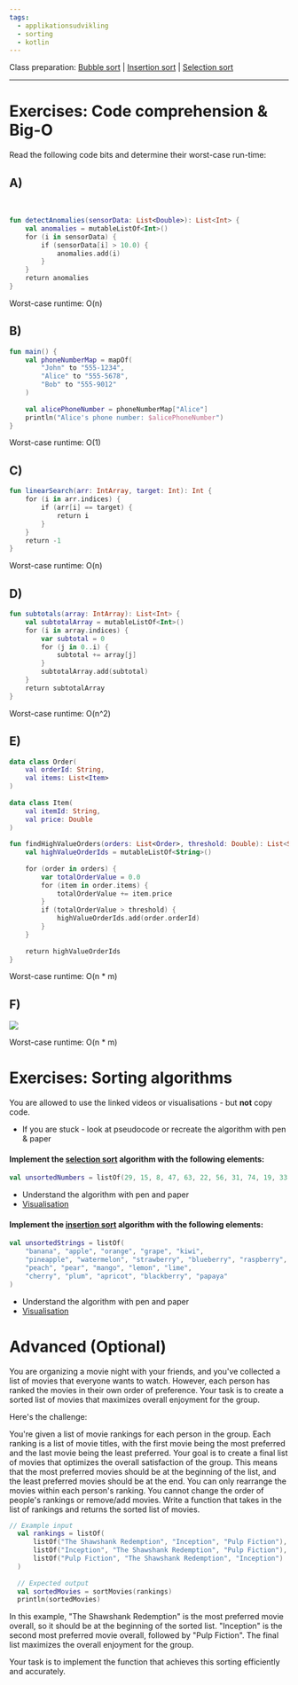 ```yaml
---
tags:
  - applikationsudvikling
  - sorting
  - kotlin
---
```

Class preparation: [Bubble sort](https://youtu.be/RT-hUXUWQ2I?si=gzVNCZyj4D0chmzD) | [Insertion sort](https://youtu.be/O0VbBkUvriI?si=WMZfxMIHavfkC5wK) | [Selection sort](https://youtu.be/3hH8kTHFw2A?si=bI561cJX1JdWpOu6)
___
# Exercises: Code comprehension & Big-O

Read the following code bits and determine their worst-case run-time:

## **A)**
​
```kotlin
fun detectAnomalies(sensorData: List<Double>): List<Int> {
    val anomalies = mutableListOf<Int>()
    for (i in sensorData) {
        if (sensorData[i] > 10.0) {
            anomalies.add(i)
        }
    }
    return anomalies
}
```

Worst-case runtime: O(n)

## **B)**

```kotlin
fun main() {
    val phoneNumberMap = mapOf(
        "John" to "555-1234",
        "Alice" to "555-5678",
        "Bob" to "555-9012"
    )
​
    val alicePhoneNumber = phoneNumberMap["Alice"]
    println("Alice's phone number: $alicePhoneNumber")
}
```

Worst-case runtime: O(1)

## **C)**

```kotlin
fun linearSearch(arr: IntArray, target: Int): Int {
    for (i in arr.indices) {
        if (arr[i] == target) {
            return i
        }
    }
    return -1
}
```

Worst-case runtime: O(n)

## **D)**

```kotlin
fun subtotals(array: IntArray): List<Int> {
    val subtotalArray = mutableListOf<Int>()
    for (i in array.indices) {
        var subtotal = 0
        for (j in 0..i) {
            subtotal += array[j]
        }
        subtotalArray.add(subtotal)
    }
    return subtotalArray
}
```

Worst-case runtime: O(n^2)

## **E)**

```kotlin
data class Order(
    val orderId: String,
    val items: List<Item>
)
​
data class Item(
    val itemId: String,
    val price: Double
)
​
fun findHighValueOrders(orders: List<Order>, threshold: Double): List<String> {
    val highValueOrderIds = mutableListOf<String>()
​
    for (order in orders) {
        var totalOrderValue = 0.0
        for (item in order.items) {
            totalOrderValue += item.price
        }
        if (totalOrderValue > threshold) {
            highValueOrderIds.add(order.orderId)
        }
    }
​
    return highValueOrderIds
}
```

Worst-case runtime: O(n * m)

## **F)**

![](https://filerepository.itslearning.com/5f751072-72c4-4375-bc06-2a68aac2d5e4?Token=o68GAFS8DQDg6thlAAAAACAALeHYmS94y_nTXRFf3KqmZX0h3ym2kx27qZ2jKed8J-8AAA)

Worst-case runtime: O(n * m)

# Exercises: Sorting algorithms

You are allowed to use the linked videos or visualisations - but **not** copy code.

- If you are stuck - look at pseudocode or recreate the algorithm with pen & paper

#### Implement the [selection sort](https://www.youtube.com/watch?v=3hH8kTHFw2A) algorithm with the following elements:

```kotlin
val unsortedNumbers = listOf(29, 15, 8, 47, 63, 22, 56, 31, 74, 19, 33, 41, 52, 60, 10, 88, 92, 38, 45, 17)
```

- Understand the algorithm with pen and paper
- [Visualisation](https://www.youtube.com/watch?v=Iccmrk2ZWoc)


#### Implement the [insertion sort](https://www.youtube.com/watch?v=O0VbBkUvriI) algorithm with the following elements:

```kotlin
val unsortedStrings = listOf(
    "banana", "apple", "orange", "grape", "kiwi", 
    "pineapple", "watermelon", "strawberry", "blueberry", "raspberry", 
    "peach", "pear", "mango", "lemon", "lime", 
    "cherry", "plum", "apricot", "blackberry", "papaya"
)
```

- Understand the algorithm with pen and paper
- [Visualisation](https://youtu.be/JU767SDMDvA?si=3pT2PlxJW48F3wll)


# **Advanced (Optional)**

You are organizing a movie night with your friends, and you've collected a list of movies that everyone wants to watch. However, each person has ranked the movies in their own order of preference. Your task is to create a sorted list of movies that maximizes overall enjoyment for the group.

Here's the challenge:

You're given a list of movie rankings for each person in the group. Each ranking is a list of movie titles, with the first movie being the most preferred and the last movie being the least preferred. Your goal is to create a final list of movies that optimizes the overall satisfaction of the group. This means that the most preferred movies should be at the beginning of the list, and the least preferred movies should be at the end. You can only rearrange the movies within each person's ranking. You cannot change the order of people's rankings or remove/add movies. Write a function that takes in the list of rankings and returns the sorted list of movies.

```kotlin
// Example input
  val rankings = listOf(
      listOf("The Shawshank Redemption", "Inception", "Pulp Fiction"),
      listOf("Inception", "The Shawshank Redemption", "Pulp Fiction"),
      listOf("Pulp Fiction", "The Shawshank Redemption", "Inception")
  )
​
  // Expected output
  val sortedMovies = sortMovies(rankings)
  println(sortedMovies)
```

In this example, "The Shawshank Redemption" is the most preferred movie overall, so it should be at the beginning of the sorted list. "Inception" is the second most preferred movie overall, followed by "Pulp Fiction". The final list maximizes the overall enjoyment for the group.

Your task is to implement the function that achieves this sorting efficiently and accurately.
